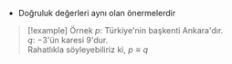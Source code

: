 - Doğruluk değerleri aynı olan önermelerdir

>[!example] Örnek
> $p$: Türkiye'nin başkenti Ankara'dır.  <br>
> $q$: $-3$'ün karesi $9$'dur. <br>
> Rahatlıkla söyleyebiliriz ki, $p \equiv q$
